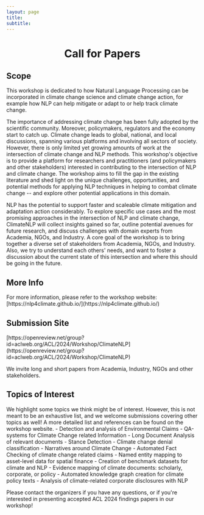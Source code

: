 ```yaml
---
layout: page
title: 
subtitle: 
---
```


<h1 style="text-align:center; margin-bottom:20pt; !important"> Call for Papers</h1>

<h2>Scope</h2>

This workshop is dedicated to how Natural Language Processing can be incorporated in climate change science and climate change action, for example how NLP can help mitigate or adapt to or help track climate change.

The importance of addressing climate change has been fully adopted by the scientific community. Moreover, policymakers, regulators and the economy start to catch up. Climate change leads to global, national, and local discussions, spanning various platforms and involving all sectors of society. However, there is only limited yet growing amounts of work at the intersection of climate change and NLP methods. This workshop's objective is to provide a platform for researchers and practitioners (and policymakers and other stakeholders) interested in contributing to the intersection of NLP and climate change. The workshop aims to fill the gap in the existing literature and shed light on the unique challenges, opportunities, and potential methods for applying NLP techniques in helping to combat climate change -- and explore other potential applications in this domain.

NLP has the potential to support faster and scaleable climate mitigation and adaptation action considerably. To explore specific use cases and the most promising approaches in the intersection of NLP and climate change, ClimateNLP will collect insights gained so far, outline potential avenues for future research, and discuss challenges with domain experts from Academia, NGOs, and Industry. A core goal of the workshop is to bring together a diverse set of stakeholders from Academia, NGOs, and Industry. Also, we try to understand each others' needs, and want to foster a discussion about the current state of this intersection and where this should be going in the future.


<h2>More Info</h2>
For more information, please refer to the workshop website:
[https://nlp4climate.github.io/](https://nlp4climate.github.io/)


<h2>Submission Site</h2>
[https://openreview.net/group?id=aclweb.org/ACL/2024/Workshop/ClimateNLP](https://openreview.net/group?id=aclweb.org/ACL/2024/Workshop/ClimateNLP)


We invite long and short papers from Academia, Industry, NGOs and other stakeholders.

<h2>Topics of Interest</h2>
We highlight some topics we think might be of interest. However, this is not meant to be an exhaustive list, and we welcome submissions covering other topics as well! A more detailed list and references can be found on the workshop website.
- Detection and analysis of Environmental Claims
- QA-systems for Climate Change related Information
- Long Document Analysis of relevant documents
- Stance Detection
- Climate change denial classification
- Narratives around Climate Change
- Automated Fact Checking of climate change related claims
- Named entity mapping to asset-level data for spatial finance
- Creation of benchmark datasets for climate and NLP
- Evidence mapping of climate documents: scholarly, corporate, or policy
- Automated knowledge graph creation for climate policy texts
- Analysis of climate-related corporate disclosures with NLP

Please contact the organizers if you have any questions, or if you're interested in presenting accepted ACL 2024 findings papers in our workshop!

